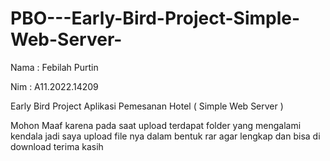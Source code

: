 # PBO---Early-Bird-Project-Simple-Web-Server-
Nama : Febilah Purtin 

Nim  : A11.2022.14209


Early Bird Project Aplikasi Pemesanan Hotel ( Simple Web Server ) 

Mohon Maaf karena pada saat upload terdapat folder yang mengalami kendala jadi saya upload file nya dalam bentuk rar agar lengkap dan bisa di download terima kasih
